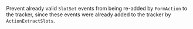 Prevent already valid `SlotSet` events from being re-added by `FormAction` to the tracker, since these events were already added to the tracker by `ActionExtractSlots`.
